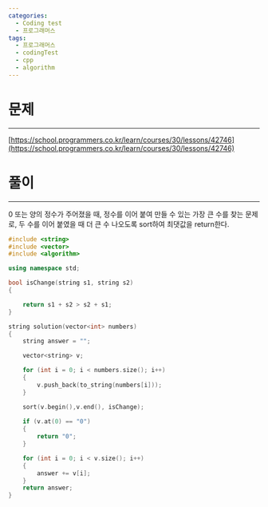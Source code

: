```yaml
---
categories:
  - Coding test
  - 프로그래머스
tags:
  - 프로그래머스
  - codingTest
  - cpp
  - algorithm
---
```

# 문제
___

[https://school.programmers.co.kr/learn/courses/30/lessons/42746](https://school.programmers.co.kr/learn/courses/30/lessons/42746)

# 풀이
___

0 또는 양의 정수가 주어졌을 때, 정수를 이어 붙여 만들 수 있는 가장 큰 수를 찾는 문제로, 두 수를 이어 붙였을 때 더 큰 수 나오도록 sort하여 최댓값을 return한다.

```c++
#include <string>
#include <vector>
#include <algorithm>

using namespace std;

bool isChange(string s1, string s2)
{

    return s1 + s2 > s2 + s1;
}

string solution(vector<int> numbers) 
{
    string answer = "";

    vector<string> v;

    for (int i = 0; i < numbers.size(); i++)
    {
        v.push_back(to_string(numbers[i]));
    }

    sort(v.begin(),v.end(), isChange);
    
    if (v.at(0) == "0")
    {
        return "0";
    }

    for (int i = 0; i < v.size(); i++)
    {
        answer += v[i];
    }
    return answer;
}

```